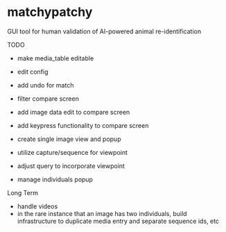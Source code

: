 # matchypatchy
GUI tool for human validation of AI-powered animal re-identification

TODO
 - make media_table editable
 - edit config
 - add undo for match
 - filter compare screen
 - add image data edit to compare screen


 - add keypress functionality to compare screen
 - create single image view and popup
 - utilize capture/sequence for viewpoint
 - adjust query to incorporate viewpoint
 - manage individuals popup



Long Term
 - handle videos
 - in the rare instance that an image has two individuals, build infrastructure to duplicate media entry
   and separate sequence ids, etc